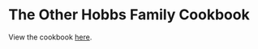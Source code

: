 # The Other Hobbs Family Cookbook

View the cookbook [here](https://craigahobbs.github.io/markdown-book/#categories.0=Introduction&categories.1=Recipes&url=https://craigahobbs.github.io/other-hobbs-family-cookbook/TheOtherHobbsFamilyCookbook.json).
